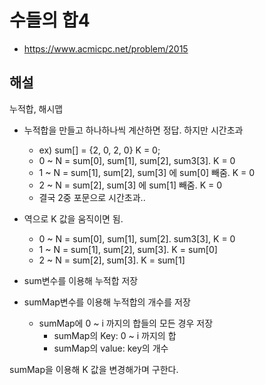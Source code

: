 # 수들의 합4

- https://www.acmicpc.net/problem/2015

## 해설

누적합, 해시맵


- 누적합을 만들고 하나하나씩 계산하면 정답. 하지만 시간초과
  - ex) sum[] = {2, 0, 2, 0} K = 0;
  - 0 ~ N = sum[0], sum[1], sum[2], sum3[3]. K = 0
  - 1 ~ N = sum[1], sum[2], sum[3] 에 sum[0] 빼줌. K = 0
  - 2 ~ N = sum[2], sum[3] 에 sum[1] 빼줌. K = 0
  - 결국 2중 포문으로 시간초과..
- 역으로 K 값을 움직이면 됨.
  - 0 ~ N = sum[0], sum[1], sum[2]. sum3[3], K = 0
  - 1 ~ N = sum[1], sum[2], sum[3]. K = sum[0]
  - 2 ~ N = sum[2], sum[3]. K = sum[1] 

- sum변수를 이용해 누적합 저장
- sumMap변수를 이용해 누적합의 개수를 저장
  - sumMap에 0 ~ i 까지의 합들의 모든 경우 저장
    - sumMap의 Key: 0 ~ i 까지의 합
    - sumMap의 value:  key의 개수

sumMap을 이용해 K 값을 변경해가며 구한다.